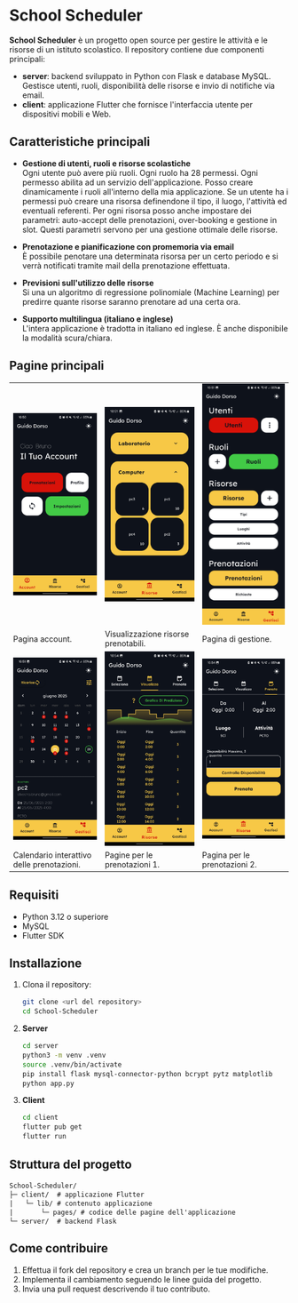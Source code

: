 # School Scheduler

**School Scheduler** è un progetto open source per gestire le attività e le risorse di un istituto scolastico. Il repository contiene due componenti principali:

- **server**: backend sviluppato in Python con Flask e database MySQL. Gestisce utenti, ruoli, disponibilità delle risorse e invio di notifiche via email.
- **client**: applicazione Flutter che fornisce l'interfaccia utente per dispositivi mobili e Web.

## Caratteristiche principali

- **Gestione di utenti, ruoli e risorse scolastiche**<br>
Ogni utente può avere più ruoli. Ogni ruolo ha 28 permessi. Ogni permesso abilita ad un servizio dell'applicazione. Posso creare dinamicamente i ruoli all'interno della mia applicazione. Se un utente ha i permessi può creare una risorsa definendone il tipo, il luogo, l'attività ed eventuali referenti. Per ogni risorsa posso anche impostare dei parametri: auto-accept delle prenotazioni, over-booking e gestione in slot. Questi parametri servono per una gestione ottimale delle risorse.<br>

- **Prenotazione e pianificazione con promemoria via email**<br>
È possibile penotare una determinata risorsa per un certo periodo e si verrà notificati tramite mail della prenotazione effettuata.<br>

- **Previsioni sull'utilizzo delle risorse**<br>
Si una un algoritmo di regressione polinomiale (Machine Learning) per predirre quante risorse saranno prenotare ad una certa ora.<br>

- **Supporto multilingua (italiano e inglese)**<br>
L'intera applicazione è tradotta in italiano ed inglese. È anche disponibile la modalità scura/chiara.

## Pagine principali

| | | |
|---|---|---|
| <img src="images/Screenshot_20250628_105059.jpg" width="250"/> | <img src="images/Screenshot_20250628_105110.jpg" width="250"/> | <img src="images/Screenshot_20250628_105123.jpg" width="250"/> |
| Pagina account. | Visualizzazione risorse prenotabili. | Pagina di gestione. |
| <img src="images/Screenshot_20250628_105151.jpg" width="250"/> | <img src="images/Screenshot_20250628_105416.jpg" width="250"/> | <img src="images/Screenshot_20250628_105433.jpg" width="250"/> |
| Calendario interattivo<br>delle prenotazioni. | Pagine per le prenotazioni 1. | Pagina per le prenotazioni 2. |


## Requisiti

- Python 3.12 o superiore
- MySQL
- Flutter SDK

## Installazione

1. Clona il repository:
   ```bash
   git clone <url del repository>
   cd School-Scheduler
   ```
2. **Server**
   ```bash
   cd server
   python3 -m venv .venv
   source .venv/bin/activate
   pip install flask mysql-connector-python bcrypt pytz matplotlib
   python app.py
   ```
3. **Client**
   ```bash
   cd client
   flutter pub get
   flutter run
   ```

## Struttura del progetto

```
School-Scheduler/
├─ client/  # applicazione Flutter
|   └─ lib/ # contenuto applicazione
|       └─ pages/ # codice delle pagine dell'applicazione
└─ server/  # backend Flask
```

## Come contribuire

1. Effettua il fork del repository e crea un branch per le tue modifiche.
2. Implementa il cambiamento seguendo le linee guida del progetto.
3. Invia una pull request descrivendo il tuo contributo.
